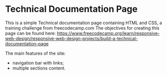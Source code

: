 # Technical Documentation Page
This is a simple Technical documentation page containing HTML and CSS, a training challenge from freecodecamp.com The objectives for creating this page can be found here: https://www.freecodecamp.org/learn/responsive-web-design/responsive-web-design-projects/build-a-technical-documentation-page

The main features of the site:
- navigation bar with links;
- multiple sections content.
